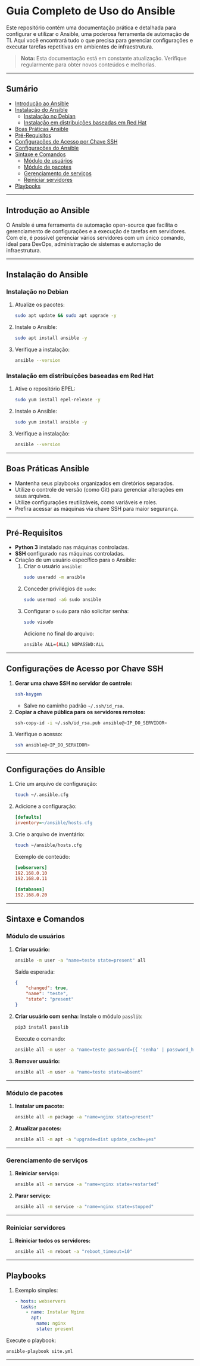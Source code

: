 # Guia Completo de Uso do Ansible

Este repositório contém uma documentação prática e detalhada para configurar e utilizar o Ansible, uma poderosa ferramenta de automação de TI. Aqui você encontrará tudo o que precisa para gerenciar configurações e executar tarefas repetitivas em ambientes de infraestrutura.

> **Nota:** Esta documentação está em constante atualização. Verifique regularmente para obter novos conteúdos e melhorias.

---

## Sumário

- [Introdução ao Ansible](#introdução-ao-ansible)
- [Instalação do Ansible](#instalação-do-ansible)
  - [Instalação no Debian](#instalação-no-debian)
  - [Instalação em distribuições baseadas em Red Hat](#instalação-em-distribuições-baseadas-em-red-hat)
- [Boas Práticas Ansible](#boas-práticas-ansible)
- [Pré-Requisitos](#pré-requisitos)
- [Configurações de Acesso por Chave SSH](#configurações-de-acesso-por-chave-ssh)
- [Configurações do Ansible](#configurações-do-ansible)
- [Sintaxe e Comandos](#sintaxe-e-comandos)
  - [Módulo de usuários](#módulo-de-usuários)
  - [Módulo de pacotes](#módulo-de-pacotes)
  - [Gerenciamento de serviços](#gerenciamento-de-serviços)
  - [Reiniciar servidores](#reiniciar-servidores)
- [Playbooks](#playbooks)
---

## Introdução ao Ansible

O Ansible é uma ferramenta de automação open-source que facilita o gerenciamento de configurações e a execução de tarefas em servidores. Com ele, é possível gerenciar vários servidores com um único comando, ideal para DevOps, administração de sistemas e automação de infraestrutura.

---

## Instalação do Ansible

### Instalação no Debian
1. Atualize os pacotes:
   ```bash
   sudo apt update && sudo apt upgrade -y
   ```
2. Instale o Ansible:
   ```bash
   sudo apt install ansible -y
   ```
3. Verifique a instalação:
   ```bash
   ansible --version
   ```

### Instalação em distribuições baseadas em Red Hat
1. Ative o repositório EPEL:
   ```bash
   sudo yum install epel-release -y
   ```
2. Instale o Ansible:
   ```bash
   sudo yum install ansible -y
   ```
3. Verifique a instalação:
   ```bash
   ansible --version
   ```

---

## Boas Práticas Ansible

- Mantenha seus playbooks organizados em diretórios separados.
- Utilize o controle de versão (como Git) para gerenciar alterações em seus arquivos.
- Utilize configurações reutilizáveis, como variáveis e roles.
- Prefira acessar as máquinas via chave SSH para maior segurança.

---

## Pré-Requisitos

- **Python 3** instalado nas máquinas controladas.
- **SSH** configurado nas máquinas controladas.
- Criação de um usuário específico para o Ansible:
  1. Criar o usuário `ansible`:
     ```bash
     sudo useradd -m ansible
     ```
  2. Conceder privilégios de `sudo`:
     ```bash
     sudo usermod -aG sudo ansible
     ```
  3. Configurar o `sudo` para não solicitar senha:
     ```bash
     sudo visudo
     ```
     Adicione no final do arquivo:
     ```bash
     ansible ALL=(ALL) NOPASSWD:ALL
     ```

---

## Configurações de Acesso por Chave SSH

1. **Gerar uma chave SSH no servidor de controle:**
   ```bash
   ssh-keygen
   ```
   - Salve no caminho padrão `~/.ssh/id_rsa`.
2. **Copiar a chave pública para os servidores remotos:**
   ```bash
   ssh-copy-id -i ~/.ssh/id_rsa.pub ansible@<IP_DO_SERVIDOR>
   ```
3. Verifique o acesso:
   ```bash
   ssh ansible@<IP_DO_SERVIDOR>
   ```

---

## Configurações do Ansible

1. Crie um arquivo de configuração:
   ```bash
   touch ~/.ansible.cfg
   ```
2. Adicione a configuração:
   ```ini
   [defaults]
   inventory=~/ansible/hosts.cfg
   ```
3. Crie o arquivo de inventário:
   ```bash
   touch ~/ansible/hosts.cfg
   ```
   Exemplo de conteúdo:
   ```ini
   [webservers]
   192.168.0.10
   192.168.0.11
   
   [databases]
   192.168.0.20
   ```

---

## Sintaxe e Comandos

### Módulo de usuários

1. **Criar usuário:**
   ```bash
   ansible -m user -a "name=teste state=present" all
   ```
   Saída esperada:
   ```json
   {
       "changed": true,
       "name": "teste",
       "state": "present"
   }
   ```

2. **Criar usuário com senha:**
   Instale o módulo `passlib`:
   ```bash
   pip3 install passlib
   ```
   Execute o comando:
   ```bash
   ansible all -m user -a "name=teste password={{ 'senha' | password_hash('sha512') }} state=present"
   ```

3. **Remover usuário:**
   ```bash
   ansible all -m user -a "name=teste state=absent"
   ```

---

### Módulo de pacotes

1. **Instalar um pacote:**
   ```bash
   ansible all -m package -a "name=nginx state=present"
   ```

2. **Atualizar pacotes:**
   ```bash
   ansible all -m apt -a "upgrade=dist update_cache=yes"
   ```

---

### Gerenciamento de serviços

1. **Reiniciar serviço:**
   ```bash
   ansible all -m service -a "name=nginx state=restarted"
   ```

2. **Parar serviço:**
   ```bash
   ansible all -m service -a "name=nginx state=stopped"
   ```

---

### Reiniciar servidores

1. **Reiniciar todos os servidores:**
   ```bash
   ansible all -m reboot -a "reboot_timeout=10"
   ```

---

## Playbooks

1. Exemplo simples:
   ```yaml
   - hosts: webservers
     tasks:
       - name: Instalar Nginx
         apt:
           name: nginx
           state: present
   ```

Execute o playbook:
```bash
ansible-playbook site.yml
```

--- 
